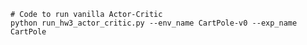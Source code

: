     # Code to run vanilla Actor-Critic
    python run_hw3_actor_critic.py --env_name CartPole-v0 --exp_name CartPole
